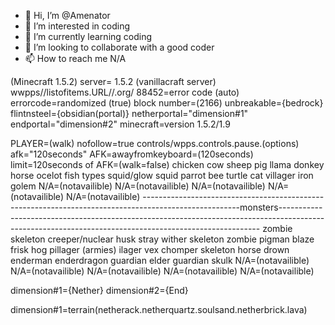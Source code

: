 - 👋 Hi, I’m @Amenator 
- 👀 I’m interested in coding
- 🌱 I’m currently learning coding
- 💞️ I’m looking to collaborate with a good coder
- 📫 How to reach me N/A

(Minecraft 1.5.2) server= 1.5.2 (vanillacraft server) wwpps//listofitems.URL//.org/ 
88452=error code (auto) errorcode=randomized (true)  block number=(2166) unbreakable={bedrock} flintnsteel={obsidian(portal)} netherportal="dimension#1" endportal="dimension#2" minecraft=version 1.5.2/1.9

PLAYER=(walk) nofollow=true controls/wpps.controls.pause.(options) afk="120seconds" AFK=awayfromkeyboard=(120seconds) limit=120seconds of AFK=(walk=false)
chicken
cow
sheep
pig
llama
donkey
horse
ocelot
fish types
squid/glow squid
parrot
bee
turtle
cat
villager
iron golem
N/A=(notavailible)
N/A=(notavailible)
N/A=(notavailible)
N/A=(notavailible)
N/A=(notavailible)
------------------------------------------------------------------------------------------------------monsters-------------------------------------------------------------------------------------------------------------------------------------------------------
zombie
skeleton
creeper/nuclear
husk
stray
wither skeleton
zombie pigman
blaze
frisk
hog
pillager (armies)
ilager
vex
chomper
skeleton horse
drown enderman
enderdragon
guardian
elder guardian
skulk
N/A=(notavailible)
N/A=(notavailible)
N/A=(notavailible)
N/A=(notavailible)
N/A=(notavailible)


dimension#1={Nether} dimension#2={End}


dimension#1=terrain(netherack.netherquartz.soulsand.netherbrick.lava)
